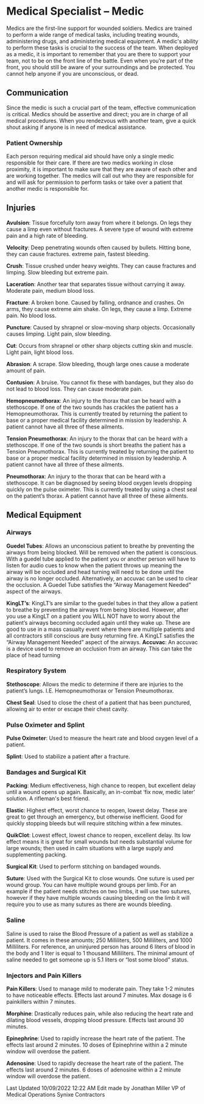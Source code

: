 # Medical Specialist – Medic
Medics are the first-line support for wounded soldiers. Medics are trained to perform a wide range of medical tasks, including treating wounds, administering drugs, and administering medical equipment. A medic's ability to perform these tasks is crucial to the success of the team.
When deployed as a medic, it is important to remember that you are there to support your team, not to be on the front line of the battle. Even when you’re part of the front, you should still be aware of your surroundings and be protected. You cannot help anyone if you are unconscious, or dead.
## Communication
Since the medic is such a crucial part of the team, effective communication is critical. Medics should be assertive and direct; you are in charge of all medical procedures.
When you rendezvous with another team, give a quick shout asking if anyone is in need of medical assistance.
### Patient Ownership
Each person requiring medical aid should have only a single medic responsible for their care. If there are two medics working in close proximity, it is important to make sure that they are aware of each other and are working together. The medics will call out who they are responsible for and will ask for permission to perform tasks or take over a patient that another medic is responsible for.
## Injuries
**Avulsion**: Tissue forcefully torn away from where it belongs. On legs they cause a limp even without fractures. A severe type of wound with extreme pain and a high rate of bleeding.

**Velocity**: Deep penetrating wounds often caused by bullets. Hitting bone, they can cause fractures. extreme pain, fastest bleeding.

**Crush**: Tissue crushed under heavy weights. They can cause fractures and limping. Slow bleeding but extreme pain.

**Laceration**: Another tear that separates tissue without carrying it away. Moderate pain, medium blood loss.

**Fracture**: A broken bone. Caused by falling, ordnance and crashes. On arms, they cause extreme aim shake. On legs, they cause a limp. Extreme pain. No blood loss.

**Puncture**: Caused by shrapnel or slow-moving sharp objects. Occasionally causes limping. Light pain, slow bleeding.

**Cut**: Occurs from shrapnel or other sharp objects cutting skin and muscle. Light pain, light blood loss.

**Abrasion**: A scrape. Slow bleeding, though large ones cause a moderate amount of pain.

**Contusion**: A bruise. You cannot fix these with bandages, but they also do not lead to blood loss. They can cause moderate pain.

**Hemopneumothorax**: An injury to the thorax that can be heard with a stethoscope. If one of the two sounds has crackles the patient has a Hemopneumothorax. This is currently treated by returning the patient to base or a proper medical facility determined in mission by leadership. A patient cannot have all three of these ailments.

**Tension Pneumothorax**: An injury to the thorax that can be heard with a stethoscope. If one of the two sounds is short breaths the patient has a Tension Pneumothorax. This is currently treated by returning the patient to base or a proper medical facility determined in mission by leadership. A patient cannot have all three of these ailments.

**Pneumothorax**: An injury to the thorax that can be heard with a stethoscope. It can be diagnosed by seeing blood oxygen levels dropping quickly on the pulse oximeter. This is currently treated by using a chest seal on the patient’s thorax. A patient cannot have all three of these ailments.

## Medical Equipment
### Airways
**Guedel Tubes**: Allows an unconscious patient to breathe by preventing the airways from being blocked. Will be removed when the patient is conscious. With a guedel tube applied to the patient you or another person will have to listen for audio cues to know when the patient throws up meaning the airway will be occluded and head turning will need to be done until the airway is no longer occluded. Alternatively, an accuvac can be used to clear the occlusion. A Guedel Tube satisfies the “Airway Management Needed” aspect of the airways.

**KingLT’s**: KingLT’s are similar to the guedel tubes in that they allow a patient to breathe by preventing the airways from being blocked. However, after you use a KingLT on a patient you WILL NOT have to worry about the patient’s airways becoming occluded again until they wake up. These are good to use in a mass casualty event where there are multiple patients and all contractors still conscious are busy returning fire. A KingLT satisfies the “Airway Management Needed” aspect of the airways.
**Accuvac**: An accuvac is a device used to remove an occlusion from an airway. This can take the place of head turning

### Respiratory System 

**Stethoscope**: Allows the medic to determine if there are injuries to the patient’s lungs. I.E. Hemopneumothorax or Tension Pneumothorax.

**Chest Seal**: Used to close the chest of a patient that has been punctured, allowing air to enter or escape their chest cavity.

### Pulse Oximeter and Splint

**Pulse Oximeter**: Used to measure the heart rate and blood oxygen level of a patient.

**Splint**: Used to stabilize a patient after a fracture.

### Bandages and Surgical Kit

**Packing**: Medium effectiveness, high chance to reopen, but excellent delay until a wound opens up again. Basically, an in-combat ‘fix now, medic later’ solution. A rifleman's best friend.

**Elastic**: Highest effect, worst chance to reopen, lowest delay. These are great to get through an emergency, but otherwise inefficient. Good for quickly stopping bleeds but will require stitching within a few minutes.

**QuikClot**: Lowest effect, lowest chance to reopen, excellent delay. Its low effect means it is great for small wounds but needs substantial volume for large wounds; then used in calm situations with a large supply and supplementing packing.

**Surgical Kit**: Used to perform stitching on bandaged wounds.

**Suture**: Used with the Surgical Kit to close wounds. One suture is used per wound group. You can have multiple wound groups per limb. For an example if the patient needs stitches on two limbs, it will use two sutures, however if they have multiple wounds causing bleeding on the limb it will require you to use as many sutures as there are wounds bleeding.

### Saline

Saline is used to raise the Blood Pressure of a patient as well as stabilize a patient. It comes in these amounts; 250 Milliliters, 500 Milliliters, and 1000 Milliliters. For reference, an uninjured person has around 6 liters of blood in the body and 1 liter is equal to 1 thousand Milliliters. The minimal amount of saline needed to get someone up is 5.1 liters or “lost some blood” status.

### Injectors and Pain Killers

**Pain Killers**: Used to manage mild to moderate pain. They take 1-2 minutes to have noticeable effects. Effects last around 7 minutes. Max dosage is 6 painkillers within 7 minutes.

**Morphine**: Drastically reduces pain, while also reducing the heart rate and dilating blood vessels, dropping blood pressure. Effects last around 30 minutes.

**Epinephrine**: Used to rapidly increase the heart rate of the patient. The effects last around 2 minutes. 10 doses of Epinephrine within a 2 minute window will overdose the patient.

**Adenosine**: Used to rapidly decrease the heart rate of the patient. The effects last around 2 minutes. 6 doses of adenosine within a 2 minute window will overdose the patient. 













Last Updated 10/09/2022 12:22 AM 
Edit made by Jonathan Miller VP of Medical Operations Synixe Contractors
